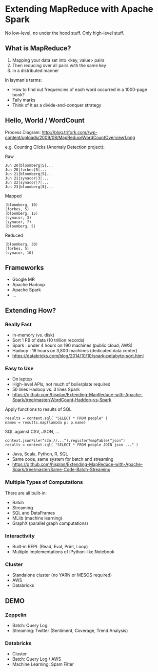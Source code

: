 # Extending MapReduce with Apache Spark

No low-level, no under the hood stuff. Only high-level stuff.

## What is MapReduce?

1. Mapping your data set into <key, value> pairs
2. Then reducing over all pairs with the same key
3. In a distributed manner

In layman's terms:
- How to find out frequencies of each word occurred in a 1000-page book?
- Tally marks
- Think of it as a divide-and-conquer strategy

## Hello, World / WordCount

Process Diagram:
http://blog.trifork.com//wp-content/uploads/2009/08/MapReduceWordCountOverview1.png

e.g. Counting Clicks (Anomaly Detection project):

Raw
```
Jun 20|bloomberg|5|...
Jun 20|forbes|5|...
Jun 21|bloomberg|5|...
Jun 21|synacor|3|...
Jun 22|synacor|7|...
Jun 23|bloomberg|5|...
```

Mapped
```
(bloomberg, 10)
(forbes, 5)
(bloomberg, 15)
(synacor, 3)
(synacor, 7)
(bloomberg, 5)
```

Reduced
```
(bloomberg, 30)
(forbes, 5)
(synacor, 10)
```

## Frameworks

- Google MR
- Apache Hadoop
- Apache Spark
- ...

## Extending How?

### Really Fast

- In-memory (vs. disk)
- Sort 1 PB of data (10 trillion records)
 - Spark : under 4 hours on 190 machines (public cloud; AWS)
 - Hadoop : 16 hours on 3,800 machines (dedicated data center)
 - https://databricks.com/blog/2014/10/10/spark-petabyte-sort.html

### Easy to Use

- On laptop
- High-level APIs, not much of boilerplate required
 - 50 lines Hadoop vs. 3 lines Spark
 - https://github.com/hisplan/Extending-MapReduce-with-Apache-Spark/tree/master/WordCount-Haddop-vs-Spark
 
Apply functions to results of SQL
```
results = context.sql( "SELECT * FROM people" )
names = results.map(lambda p: p.name)
```

SQL against CSV, JSON, ...
```
context.jsonFile("s3n://...").registerTempTable("json")
results = context.sql( "SELECT * FROM people JOIN json ..." )
```

- Java, Scala, Python, R, SQL
- Same code, same system for batch and streaming
 - https://github.com/hisplan/Extending-MapReduce-with-Apache-Spark/tree/master/Same-Code-Batch-Streaming

### Multiple Types of Computations

There are all built-in:

- Batch
- Streaming
- SQL and DataFrames
- MLlib (machine learning)
- GraphX (parallel graph computations)

### Interactivity

- Built-in REPL (Read, Eval, Print, Loop)
- Multiple implementations of iPython-like Notebook

### Cluster

- Standalone cluster (no YARN or MESOS required)
- AWS
- Databricks

## DEMO

### Zeppelin

- Batch: Query Log
- Streaming: Twitter (Sentiment, Coverage, Trend Analysis)

### Databricks

- Cluster
- Batch: Query Log / AWS
- Machine Learning: Spam Filter